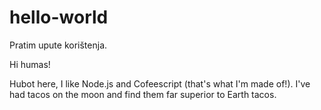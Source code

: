 # hello-world
Pratim upute korištenja.

Hi humas!

Hubot here, I like Node.js and Cofeescript (that's what I'm made of!).
I've had tacos on the moon and find them far superior to Earth tacos.

